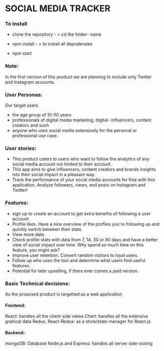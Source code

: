 # SOCIAL MEDIA TRACKER

### To Install
-  clone the repository - > cd the folder- name

-  npm install - > to install all depndensies

-  npm start

### Note: 
In the first version of this product we are planning to include only Twitter and Instagram accounts

### User Personas:
Our target users
- the age group of 10-50 years
- professionals of digital media marketing, digital- influencers, content creators and such
- anyone who uses social media extensively for the personal or professional use case.

### User stories:
- This product caters to users who want to follow the analytics of any social media account not limited to their account.
- This app aims to give influencers, content creators and brands insights into their social impact in a pleasant way.
- Track the performance of your social media accounts for free with this application. Analyze followers, views, and posts on Instagram and Twitter!

### Features:
- sign up to create an account to get extra benefits of following a user account
- Profile likes. Have a nice overview of the profiles you're following up and quickly switch between their stats.
- View more data.
- Check profile stats with data from 7, 14, 30 or 90 days and have a better view of social impact over time.
Why spend so much time on this feature, you might ask?
- Improve user retention. Convert random visitors to loyal users.
- Follow up who uses the tool and determine what users find useful features.
- Potential for later upselling, if there ever comes a paid version.

### Basic Technical decisions:
As the proposed product is targetted as a web application
#### Frontend:
React: handles all the client-side views
Chart: handles all the extensive grahical data
Redux, React-Redux: as a store/state manager for React.js
#### Backend:
mongoDB: Database
Node.js and Express: handles all server side routing
